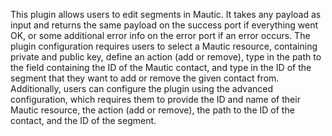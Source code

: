 This plugin allows users to edit segments in Mautic. It takes any payload as input and returns the same payload on the success port if everything went OK, or some additional error info on the error port if an error occurs. The plugin configuration requires users to select a Mautic resource, containing private and public key, define an action (add or remove), type in the path to the field containing the ID of the Mautic contact, and type in the ID of the segment that they want to add or remove the given contact from. Additionally, users can configure the plugin using the advanced configuration, which requires them to provide the ID and name of their Mautic resource, the action (add or remove), the path to the ID of the contact, and the ID of the segment.